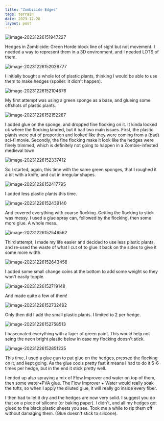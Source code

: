 ```yaml
---
title: "Zombicide Edges"
tags: terrain
date: 2023-12-28
layout: post
---
```


![image-20231226151947227](./image-20231226151947227.png)

Hedges in Zombicide: Green Horde block line of sight but not movement. I needed a way to represent them in a 3D environment, and I needed LOTS of them.

![image-20231226152028777](./image-20231226152028777.png)

I initially bought a whole lot of plastic plants, thinking I would be able to use them to make hedges (spoiler: it didn't happen).

![image-20231226152104676](./image-20231226152104676.png)

My first attempt was using a green sponge as a base, and glueing some offshots of plastic plants.

![image-20231226152152287](./image-20231226152152287.png)

I added glue on the sponge, and dropped fine flocking on it. It kinda looked ok where the flocking landed, but it had two main issues. First, the plastic plants were out of proportion and looked like they were coming from a (bad) sci-fi movie. Secondly, the fine flocking make it look like the hedges were finely trimmed, which is definitely not going to happen in a Zombie-infested medieval town.

![image-20231226152337412](./image-20231226152337412.png)

So I started, again, this time with the same green sponges, that I roughed it a bit with a knife, and cut in irregular shapes.

![image-20231226152417795](./image-20231226152417795.png)

I added less plastic plants this time.

![image-20231226152439140](./image-20231226152439140.png)

And covered everything with coarse flocking. Getting the flocking to stick was messy. I used a glue spray can, followed by the flocking, then some more glue. A whole mess.

![image-20231226152546562](./image-20231226152546562.png)

Third attempt, I made my life easier and decided to use less plastic plants, and re-used the waste of what I cut of to glue it back on the sides to give it some more width.

![image-20231226152643458](./image-20231226152643458.png)

I added some small change coins at the bottom to add some weight so they won't easily topple.

![image-20231226152719148](./image-20231226152719148.png)

And made quite a few of them!

![image-20231226152732492](./image-20231226152732492.png)

Only then did I add the small plastic plants. I limited to 2 per hedge.

![image-20231226152758513](./image-20231226152758513.png)

I basecoated everything with a layer of green paint. This would help not seing the neon bright plastic below in case my flocking doesn't stick.

![image-20231226152851235](./image-20231226152851235.png)

This time, I used a glue gun to put glue on the hedges, pressed the flocking on it, and kept going. As the glue cools pretty fast it means I had to do it 5-6 times per hedge, but in the end it stick pretty well.

I ended up also spraying a mix of Flow Improver and water on top of them, then some water+PVA glue. The Flow Improver + Water would really soak the tufts, so when I apply the diluted glue, it will really go inside every fiber. 

I then had to let it dry and the hedges are now very solid. I suggest you do that on a piece of silicone (or baking paper). I didn't, and all my hedges got glued to the black plastic sheets you see. Took me a while to rip them off without damaging them. (Glue doesn't stick to silicone).